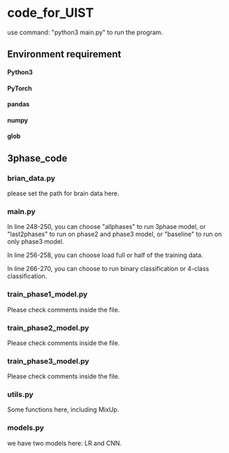 # code_for_UIST
use command: "python3 main.py" to run the program.
## Environment requirement
#### Python3
#### PyTorch
#### pandas
#### numpy
#### glob

## 3phase_code
### brian_data.py
please set the path for brain data here.

### main.py

In line 248-250, you can choose "allphases" to run 3phase model, or "last2phases" to run on phase2 and phase3 model, or "baseline" to run on only phase3 model.

In line 256-258, you can choose load full or half of the training data.

In line 266-270, you can choose to run binary classification or 4-class classification.

### train_phase1_model.py
Please check comments inside the file.
### train_phase2_model.py
Please check comments inside the file.
### train_phase3_model.py
Please check comments inside the file.
### utils.py
Some functions here, including MixUp.
### models.py
we have two models here: LR and CNN.
